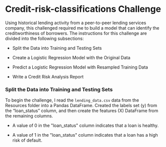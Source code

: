 # Credit-risk-classifications Challenge
Using historical lending activity from a peer-to-peer lending services company, this challenged required me to build a model that can identify the creditworthiness of borrowers.
The instructions for this challenge are divided into the following subsections:
  * Split the Data into Training and Testing Sets

  * Create a Logistic Regression Model with the Original Data

  * Predict a Logistic Regression Model with Resampled Training Data

  * Write a Credit Risk Analysis Report

### Split the Data into Training and Testing Sets
To begin the challenge, I read the `lending_data.csv` data from the Resources folder into a Pandas DataFrame.
Created the labels set (y) from the “loan_status” column, and then create the features (X) DataFrame from the remaining columns.
  
  * A value of 0 in the "loan_status" column indicates that a loan is healthy. 
  
  * A value of 1 in the "loan_status" column indicates that a loan has a high risk of default.
